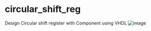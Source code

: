 # circular_shift_reg
Design Circular shift register with Component using VHDL
![image](https://user-images.githubusercontent.com/112577976/222752297-561b5d1a-82e5-44b5-8dc3-12ffcf478c5a.png)
